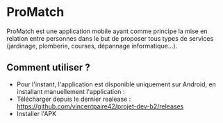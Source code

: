 # ProMatch

ProMatch est une application mobile ayant comme principe la mise en relation entre personnes dans le but de proposer tous types de services (jardinage, plomberie, courses, dépannage informatique…).

## Comment utiliser ?

- Pour l'instant, l'application est disponible uniquement sur Android, en installant manuellement l'application :
- Télécharger depuis le dernier realease : https://github.com/vincentpaire42/projet-dev-b2/releases
- Installer l'APK
